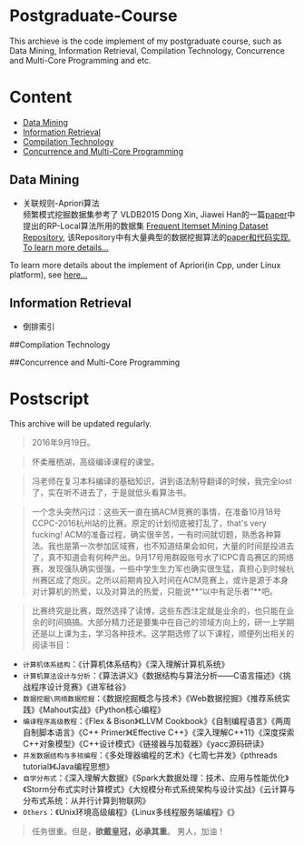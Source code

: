 Postgraduate-Course
=======================
This archieve is the code implement of my postgraduate course, such as Data Mining, Information Retrieval, Compilation Technology, Concurrence and  Multi-Core Programming and etc.

# Content
* [Data Mining](#data-mining)
* [Information Retrieval](#information-retrieval)
* [Compilation Technology](#compilation-technology)
* [Concurrence and  Multi-Core Programming](#concurrence-and--multi-core-programming)

## Data Mining
- 关联规则-Apriori算法<br>
频繁模式挖掘数据集参考了 VLDB2015 Dong Xin, Jiawei Han的一篇[paper](https://github.com/lijiansong/Postgraduate-Course/blob/master/Data-Mining/VLDB2005-RP%20Local/vldb05.pdf)中提出的RP-Local算法所用的数据集 [Frequent Itemset Mining Dataset Repository](http://fimi.ua.ac.be/data/), 该Repository中有大量典型的数据挖掘算法的[paper和代码实现.](http://fimi.ua.ac.be/src/) [To learn more details...](https://github.com/lijiansong/Postgraduate-Course/tree/master/Data-Mining/VLDB2005-RP%20Local)<br>

To learn more details about the implement of Apriori(in Cpp, under Linux platform), see [here...](https://github.com/lijiansong/Postgraduate-Course/tree/master/Data-Mining/Apriori)


## Information Retrieval
- 倒排索引

##Compilation Technology


##Concurrence and  Multi-Core Programming


# Postscript
This archive will be updated regularly.

> 2016年9月19日。


> 怀柔雁栖湖，高级编译课程的课堂。


> 冯老师在复习本科编译的基础知识，讲到语法制导翻译的时候，我完全lost了，实在听不进去了，于是就低头看算法书。


> 一个念头突然闪过：这些天一直在搞ACM竞赛的事情，在准备10月18号CCPC-2016杭州站的比赛。原定的计划彻底被打乱了，that's very fucking! ACM的准备过程，确实很辛苦，一有时间就切题，熟悉各种算法。我也是第一次参加区域赛，也不知道结果会如何，大量的时间是投进去了，真不知道会有何种产出。9月17号用群殴账号水了ICPC青岛赛区的网络赛，发现强队确实很强，一些中学生生力军也确实很生猛，真担心到时候杭州赛区成了炮灰。之所以前期肯投入时间在ACM竞赛上，或许是源于本身对计算机的热爱，以及对算法的热爱，只能说**“以中有足乐者”**吧。


> 比赛终究是比赛，既然选择了读博，这些东西注定就是业余的，也只能在业余的时间搞搞。大部分精力还是要集中在自己的领域方向上的，研一上学期还是以上课为主，学习各种技术。这学期选修了以下课程，顺便列出相关的阅读书目：

- `计算机体系结构`：《计算机体系结构》《深入理解计算机系统》
- `计算机算法设计与分析`：《算法讲义》《数据结构与算法分析——C语言描述》《挑战程序设计竞赛》《进军硅谷》
- `数据挖掘\网络数据挖掘`：《数据挖掘概念与技术》《Web数据挖掘》《推荐系统实践》《Mahout实战》《Python核心编程》
- `编译程序高级教程`：《Flex & Bison》《LLVM Cookbook》《自制编程语言》《两周自制脚本语言》《C++ Primer》《Effective C++》《深入理解C++11》《深度探索C++对象模型》《C++设计模式》《链接器与加载器》《yacc源码研读》
- `并发数据结构与多核编程`：《多处理器编程的艺术》《七周七并发》《pthreads tutorial》《Java编程思想》
- `自学分布式`：《深入理解大数据》《Spark大数据处理：技术、应用与性能优化》《Storm分布式实时计算模式》《大规模分布式系统架构与设计实战》《云计算与分布式系统：从并行计算到物联网》
- `Others`：《Unix环境高级编程》《Linux多线程服务端编程》《》


> 任务很重。但是，**欲戴皇冠，必承其重**。
> 男人，加油！
